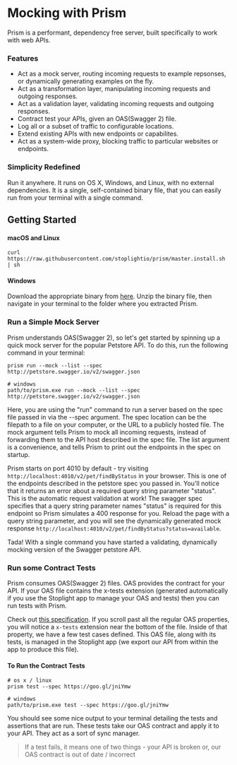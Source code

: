 # Mocking with Prism 

Prism is a performant, dependency free server, built specifically to work with web APIs. 

### Features 
- Act as a mock server, routing incoming requests to example repsonses, or dynamically generating examples on the fly. 
- Act as a transformation layer, manipulating incoming requests and outgoing responses. 
- Act as a validation layer, validating incoming requests and outgoing responses. 
- Contract test your APIs, given an OAS(Swagger 2) file. 
- Log all or a subset of traffic to configurable locations. 
- Extend existing APIs with new endpoints or capabilites. 
- Act as a system-wide proxy, blocking traffic to particular websites or endpoints. 

### Simplicity Redefined 
Run it anywhere. It runs on OS X, Windows, and Linux, with no external dependencies. It is a single, self-contained binary file, that you can easily run from your terminal with a single command.  

## Getting Started 

#### macOS and Linux 

```# Install Prism 
curl https://raw.githubusercontent.com/stoplightio/prism/master.install.sh | sh
```

#### Windows 
Download the appropriate binary from [here](https://github.com/stoplightio/prism/releases). Unzip the binary file, then navigate in your terminal to the folder where you extracted Prism. 

### Run a Simple Mock Server 
Prism understands OAS(Swagger 2), so let's get started by spinning up a quick mock server for the popular Petstore API. To do this, run the following command in your terminal: 

```# os x / linux
prism run --mock --list --spec http://petstore.swagger.io/v2/swagger.json

# windows 
path/to/prism.exe run --mock --list --spec http://petstore.swagger.io/v2/swagger.json
```

Here, you are using the "run" command to run a server based on the spec file passed in via the --spec argument. The spec location can be the filepath to a file on your computer, or the URL to a publicly hosted file. The mock argument tells Prism to mock all incoming requests, instead of forwarding them to the API host described in the spec file. The list argument is a convenience, and tells Prism to print out the endpoints in the spec on startup. 

Prism starts on port 4010 by default - try visiting ```http://localhost:4010/v2/pet/findByStatus``` in your browser. This is one of the endpoints described in the petstore spec you passed in. You'll notice that it returns an error about a required query string parameter "status". This is the automatic request validation at work! The swagger spec specifies that a query string parameter names "status" is required for this endpoint so Prism simulates a 400 response for you. Reload the page with a query string parameter, and you will see the dynamically generated mock response ```http://localhost:4010/v2/pet/findByStatus?status=available```.

Tada! With a single command you have started a validating, dynamically mocking version of the Swagger petstore API. 

### Run some Contract Tests

Prism consumes OAS(Swagger 2) files. OAS provides the contract for your API. If your OAS file contains the x-tests extension (generated automatically if you use the Stoplight app to manage your OAS and tests) then you can run tests with Prism.

Check out [this specification](https://goo.gl/jniYmw). If you scroll past all the regular OAS properties, you will notice a ```x-tests``` extension near the bottom of the file. Inside of that property, we have a few test cases defined. This OAS file, along with its tests, is managed in the Stoplight app (we export our API from within the app to produce this file). 

#### To Run the Contract Tests 
```
# os x / linux 
prism test --spec https://goo.gl/jniYmw

# windows
path/to/prism.exe test --spec https://goo.gl/jniYmw
```

You should see some nice output to your terminal detailing the tests and assertions that are run. These tests take our OAS contract and apply it to your API. They act as a sort of sync manager. 

> If a test fails, it means one of two things - your API is broken or, our OAS contract is out of date / incorrect 
